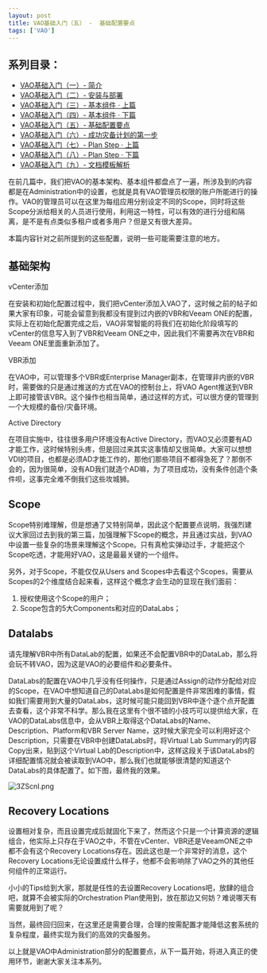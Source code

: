 ```yaml
---
layout: post
title: VAO基础入门（五） -  基础配置要点
tags: ['VAO']
---
```


## 系列目录：

- [VAO基础入门（一）-  简介](https://blog.backupnext.cloud/_posts/2020-02-17-VAO-Guide-01/)
- [VAO基础入门（二）-  安装与部署](https://blog.backupnext.cloud/_posts/2020-02-18-VAO-Guide-02/)
- [VAO基础入门（三）-  基本组件 · 上篇](https://blog.backupnext.cloud/_posts/2020-02-19-VAO-Guide-03/)
- [VAO基础入门（四）-  基本组件 · 下篇](https://blog.backupnext.cloud/_posts/2020-02-20-VAO-Guide-04/)
- [VAO基础入门（五）-  基础配置要点](https://blog.backupnext.cloud/_posts/2020-02-21-VAO-Guide-05/)
- [VAO基础入门（六）-  成功灾备计划的第一步](https://blog.backupnext.cloud/_posts/2020-02-25-VAO-Guide-06/)
- [VAO基础入门（七）-  Plan Step  · 上篇](https://blog.backupnext.cloud/_posts/2020-02-27-VAO-Guide-07/)
- [VAO基础入门（八）-  Plan Step  · 下篇](https://blog.backupnext.cloud/_posts/2020-02-28-VAO-Guide-08/)
- [VAO基础入门（九）-  文档模板解析](https://blog.backupnext.cloud/_posts/2020-03-02-VAO-Guide-09/)



在前几篇中，我们把VAO的基本架构、基本组件都盘点了一遍，所涉及到的内容都是在Administration中的设置，也就是具有VAO管理员权限的账户所能进行的操作。VAO的管理员可以在这里为每组应用分别设定不同的Scope，同时将这些Scope分派给相关的人员进行使用，利用这一特性，可以有效的进行分组和隔离，是不是有点类似多租户或者多用户？但是又有很大差异。

本篇内容针对之前所提到的这些配置，说明一些可能需要注意的地方。

## 基础架构

vCenter添加

在安装和初始化配置过程中，我们把vCenter添加入VAO了，这时候之前的帖子如果大家有印象，可能会留意到我都没有提到过内嵌的VBR和Veeam ONE的配置，实际上在初始化配置完成之后，VAO非常智能的将我们在初始化阶段填写的vCenter的信息写入到了VBR和Veeam ONE之中，因此我们不需要再次在VBR和Veeam ONE里面重新添加了。

VBR添加

在VAO中，可以管理多个VBR或Enterprise Manager副本，在管理非内嵌的VBR时，需要做的只是通过推送的方式在VAO的控制台上，将VAO Agent推送到VBR上即可接管该VBR。这个操作也相当简单，通过这样的方式，可以很方便的管理到一个大规模的备份/灾备环境。

Active Directory

在项目实施中，往往很多用户环境没有Active Directory，而VAO又必须要有AD才能工作，这时候特别头疼，但是回过来其实这事情却又很简单。大家可以想想VDI的项目，也都是必须AD才能工作的，那他们那些项目不都得急死了？那倒不会的，因为很简单，没有AD我们就造个AD嘛，为了项目成功，没有条件创造个条件呗，这事完全难不倒我们这些攻城狮。

## Scope

Scope特别难理解，但是想通了又特别简单，因此这个配置要点说明，我强烈建议大家回过去到我的第三篇，加强理解下Scope的概念，并且通过实战，到VAO中设置一些复杂的场景来理解这个Scope。只有真枪实弹动过手，才能把这个Scope吃透，才能用好VAO，这是最最关键的一个组件。

另外，对于Scope，不能仅仅从Users and Scopes中去看这个Scopes，需要从Scopes的2个维度结合起来看，这样这个概念才会生动的显现在我们面前：

1. 授权使用这个Scope的用户；
2. Scope包含的5大Components和对应的DataLabs；

## Datalabs

请先理解VBR中所有DataLab的配置，如果还不会配置VBR中的DataLab，那么将会玩不转VAO，因为这是VAO的必要组件和必要条件。

DataLabs的配置在VAO中几乎没有任何操作，只是通过Assign的动作分配给对应的Scope，在VAO中想知道自己的DataLabs是如何配置是件非常困难的事情，假如我们需要用到大量的DataLabs，这时候可能只能回到VBR中逐个逐个点开配置去查看，这个非常不科学。那么我在这里有个很不错的小技巧可以提供给大家，在VAO的DataLabs信息中，会从VBR上取得这个DataLabs的Name、Description、Platform和VBR Server Name，这时候大家完全可以利用好这个Description，只需要在VBR中创建DataLabs时，将Virtual Lab Summary的内容Copy出来，贴到这个Virtual Lab的Description中，这样这段关于该DataLabs的详细配置情况就会被读取到VAO中，那么我们也就能够很清楚的知道这个DataLabs的具体配置了。如下图，最终我的效果。

![3ZScnI.png](https://s2.ax1x.com/2020/02/19/3ZScnI.png)



## Recovery Locations

设置相对复杂，而且设置完成后就固化下来了，然而这个只是一个计算资源的逻辑组合，他实际上只存在于VAO之中，不管在vCenter、VBR还是VeeamONE之中都不会有这个Recovery Locations存在。因此这也是一个非常好的消息，这个Recovery Locations无论设置成什么样子，他都不会影响除了VAO之外的其他任何组件的正常运行。

小小的Tips给到大家，那就是任性的去设置Recovery Locations吧，放肆的组合吧，就算不会被实际的Orchestration Plan使用到，放在那边又何妨？难说哪天有需要就用到了呢？

当然，最终回归回来，在这里还是需要合理，合理的按需配置才能降低这套系统的复杂程度，最终实现为我们的高效的灾备服务。



以上就是VAO中Administration部分的配置要点，从下一篇开始，将进入真正的使用环节，谢谢大家关注本系列。

